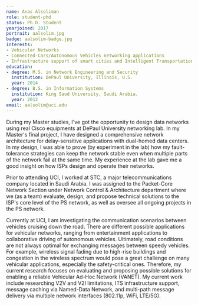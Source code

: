 ```yaml
---
name: Anas Alsoliman
role: student-phd
status: Ph.D. Student
yearjoined: 2017
portrait: aalsolim.jpg
badge: aalsolim-badge.jpg
interests:
- Vehicular Networks
- Connected-Cars/Autonomous Vehicles networking applications
- Infrastructure support of smart cities and Intelligent Transportation Systems (ITS)
education:
- degree: M.S. in Network Engineering and Security
  institution: DePaul University, Illinois, U.S.
  year: 2014
- degree: B.S. in Information Systems
  institution: King Saud University, Saudi Arabia.
  year: 2012
email: aalsolim@uci.edu
---
```


During my Master studies, I've got the opportunity to design data networks using real Cisco equipments at DePaul University networking lab. In my Master's final project, I have designed a comprehensive network architecture for delay-sensitive applications with dual-homed data centers. In my design, I was able to prove (by experiment in the lab) how my fault-tolerance strategies can keep the network stable even when multiple parts of the network fail at the same time. My experience at the lab gave me a good insight on how ISPs design and operate their networks.

Prior to attending UCI, I worked at STC, a major telecommunications company located in Saudi Arabia. I was assigned to the Packet-Core Network Section under Network Control & Architecture department where we (as a team) evaluate, design, and propose technical solutions to the ISP's core level of the PS network, as well as oversee all ongoing projects in the PS network.

Currently at UCI, I am investigating the communication scenarios between vehicles cruising down the road. There are different possible applications for vehicular networks, ranging from entertainment applications to collaborative driving of autonomous vehicles. Ultimately, road conditions are not always optimal for exchanging messages between speedy vehicles. For example, wireless signal fading due to high-rise buildings and congestion in the wireless spectrum would pose a great challenge on many vehicular applications, especially the safety-critical ones. Therefore, my current research focuses on evaluating and proposing possible solutions for enabling a reliable Vehicular Ad-Hoc Network (VANET). My current work include researching V2V and V2I limitations, ITS infrastructure support, message caching via Named-Data Network, and multi-path message delivery via multiple network interfaces (802.11p, WiFi, LTE/5G).
